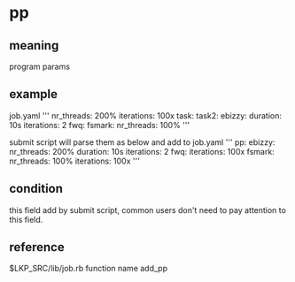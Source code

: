 # pp
## meaning
program params

## example
job.yaml
'''
nr_threads: 200%
iterations: 100x
task:
  task2:
    ebizzy:
      duration: 10s
      iterations: 2
    fwq:
  fsmark:
    nr_threads: 100%
'''

submit script will parse them as below and add to job.yaml
'''
pp:
  ebizzy:
    nr_threads: 200%
    duration: 10s
    iterations: 2
  fwq:
    iterations: 100x
  fsmark:
    nr_threads: 100%
    iterations: 100x
'''

## condition
this field add by submit script, common users don't need to pay attention to this field.

## reference
$LKP_SRC/lib/job.rb
function name add_pp
